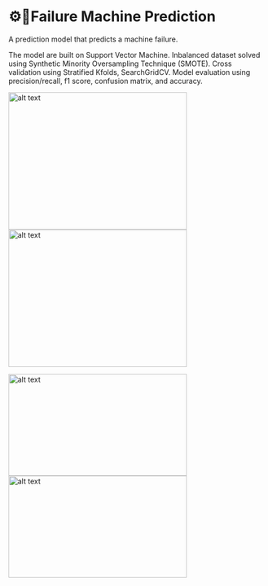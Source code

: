 # ⚙️🧬Failure Machine Prediction
A prediction model that predicts a machine failure. <br>

The model are built on Support Vector Machine. Inbalanced dataset solved using Synthetic Minority Oversampling Technique (SMOTE). Cross validation using Stratified Kfolds, SearchGridCV. Model evaluation using precision/recall, f1 score, confusion matrix, and accuracy.

<img src="https://github.com/luqmancrit/Failure-Prediction/blob/main/training%20confusion%20matrix.png?raw=true" alt="alt text" width="350" height="270"> <img src="https://github.com/luqmancrit/Failure-Prediction/blob/main/test%20confusion%20matrix.png?raw=true" alt="alt text" width="350" height="270"> 

<img src="https://github.com/luqmancrit/Failure-Prediction/blob/main/classification%20report%20-%20training.png?raw=true" alt="alt text" width="350" height="200"> <img src="https://github.com/luqmancrit/Failure-Prediction/blob/main/classification%20report%20-%20test.png?raw=true" alt="alt text" width="350" height="200">
